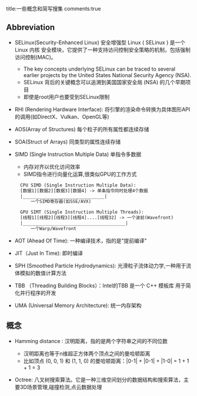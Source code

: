 title:一些概念和简写搜集
comments:true

## Abbreviation

- SELinux(Security-Enhanced Linux) 安全增强型 Linux ( SELinux ) 是一个Linux 内核 安全模块，它提供了一种支持访问控制安全策略的机制，包括强制访问控制(MAC)。
  - The key concepts underlying SELinux can be traced to several earlier projects by the United States National Security Agency (NSA).
  - SELinux 背后的关键概念可以追溯到美国国家安全局 (NSA) 的几个早期项目
  - 即使是root用户也要受到SELinux限制

- RHI (Rendering Hardware Interface): 将引擎的渲染命令转换为具体图形API的调用(如DirectX、Vulkan、OpenGL等)

- AOS(Array of Structures) 每个粒子的所有属性都连续存储
- SOA(Struct of Arrays)  同类型的属性连续存储

- SIMD (Single Instruction Multiple Data) 单指令多数据
  - 内存对齐以优化访问效率
  - SIMD指令进行向量化运算,很类似GPU的工作方式
  ```txt
    CPU SIMD (Single Instruction Multiple Data):
    [数据1][数据2][数据3][数据4] -> 单条指令同时处理4个数据
    |_______________________________|
        一个SIMD寄存器(如SSE/AVX)

    GPU SIMT (Single Instruction Multiple Threads):
    [线程1][线程2][线程3][线程4]....[线程32] -> 一个波前(Wavefront)
    |_______________________________________|
        一个Warp/Wavefront
  ```

- AOT (Ahead Of Time): 一种编译技术，指的是"提前编译"
- JIT（Just In Time): 即时编译
- SPH (Smoothed Particle Hydrodynamics): 光滑粒子流体动力学,一种用于流体模拟的数值计算方法
- TBB （Threading Building Blocks）：Intel的TBB 是一个 C++ 模板库 用于简化并行程序的开发


- UMA (Universal Memory Architecture): 统一内存架构


## 概念

- Hamming distance : 汉明距离，指的是两个字符串之间的不同位数
  - 汉明距离也等于n维超正方体两个顶点之间的曼哈顿距离
  - 比如顶点 (0, 0, 1) 和 (1, 1, 0) 的曼哈顿距离：|0-1| + |0-1| + |1-0| = 1 + 1 + 1 = 3

- Octree: 八叉树搜索算法。它是一种三维空间划分的数据结构和搜索算法，主要3D场景管理,碰撞检测,点云数据处理
